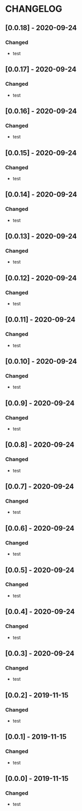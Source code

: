# CHANGELOG
## [0.0.18] - 2020-09-24
### Changed
- test
## [0.0.17] - 2020-09-24
### Changed
- test
## [0.0.16] - 2020-09-24
### Changed
- test
## [0.0.15] - 2020-09-24
### Changed
- test
## [0.0.14] - 2020-09-24
### Changed
- test
## [0.0.13] - 2020-09-24
### Changed
- test

## [0.0.12] - 2020-09-24
### Changed
- test

## [0.0.11] - 2020-09-24
### Changed
- test

## [0.0.10] - 2020-09-24
### Changed
- test

## [0.0.9] - 2020-09-24
### Changed
- test

## [0.0.8] - 2020-09-24
### Changed
- test

## [0.0.7] - 2020-09-24
### Changed
- test

## [0.0.6] - 2020-09-24
### Changed
- test

## [0.0.5] - 2020-09-24
### Changed
- test

## [0.0.4] - 2020-09-24
### Changed
- test

## [0.0.3] - 2020-09-24
### Changed
- test

## [0.0.2] - 2019-11-15
### Changed
- test

## [0.0.1] - 2019-11-15
### Changed
- test

## [0.0.0] - 2019-11-15
### Changed
- test